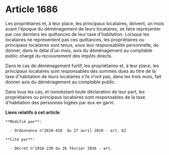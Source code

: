 # Article 1686

Les propriétaires et, à leur place, les principaux locataires, doivent, un mois avant l'époque du déménagement de leurs
locataires, se faire représenter par ces derniers les quittances de leur taxe d'habitation. Lorsque les locataires ne
représentent pas ces quittances, les propriétaires ou principaux locataires sont tenus, sous leur responsabilité personnelle,
de donner, dans le délai d'un mois, avis du déménagement au comptable public chargé du recouvrement des impôts directs. 

Dans le cas de déménagement furtif, les propriétaires et, à leur place, les principaux locataires sont responsables des
sommes dues au titre de la taxe d'habitation de leurs locataires s'ils n'ont pas, dans les trois mois, fait donner avis du
déménagement au comptable public. 

Dans tous les cas, et nonobstant toute déclaration de leur part, les propriétaires ou principaux locataires sont responsables
de la taxe d'habitation des personnes logées par eux en garni.

**Liens relatifs à cet article**

	**Modifié par**:

	  - Ordonnance n°2010-420  du 27 avril 2010 - art. 62

	**Cité par**:

	  - Décret n°2016-230 du 26 février 2016 - art.

